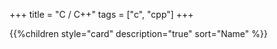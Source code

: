 +++
title = "C / C++"
tags = ["c",  "cpp"]
+++

{{%children style="card" description="true" sort="Name" %}}